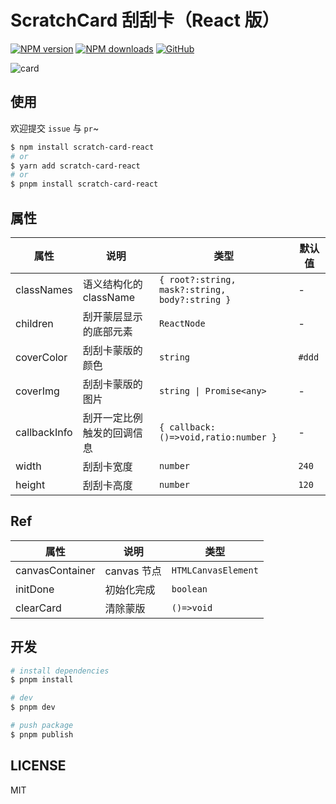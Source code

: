 # ScratchCard 刮刮卡（React 版）

[![NPM version](https://img.shields.io/npm/v/scratch-card-react.svg?style=flat)](https://npmjs.org/package/scratch-card-react) [![NPM downloads](http://img.shields.io/npm/dm/scratch-card-react.svg?style=flat)](https://npmjs.org/package/scratch-card-react) [![GitHub](https://img.shields.io/github/license/1587315093/scratch-card)](https://github.com/1587315093/scratch-card)

![card](https://github.com/1587315093/scratch-card/assets/77056991/ad41b9e9-e2e6-4927-9e6c-ec2852296377)

## 使用

欢迎提交 `issue` 与 `pr`~

```bash
$ npm install scratch-card-react
# or
$ yarn add scratch-card-react
# or
$ pnpm install scratch-card-react
```

## 属性

| 属性 | 说明 | 类型 | 默认值 |
| --- | --- | --- | --- |
| classNames | 语义结构化的 className | `{ root?:string, mask?:string, body?:string }` | - |
| children | 刮开蒙层显示的底部元素 | `ReactNode` | - |
| coverColor | 刮刮卡蒙版的颜色 | `string` | `#ddd` |
| coverImg | 刮刮卡蒙版的图片 | `string \| Promise<any>` | - |
| callbackInfo | 刮开一定比例触发的回调信息 | `{ callback:()=>void,ratio:number }` | - |
| width | 刮刮卡宽度 | `number` | `240` |
| height | 刮刮卡高度 | `number` | `120` |

## Ref

| 属性            | 说明        | 类型                |
| --------------- | ----------- | ------------------- |
| canvasContainer | canvas 节点 | `HTMLCanvasElement` |
| initDone        | 初始化完成  | `boolean`           |
| clearCard       | 清除蒙版    | `()=>void`          |

## 开发

```bash
# install dependencies
$ pnpm install

# dev
$ pnpm dev

# push package
$ pnpm publish
```

## LICENSE

MIT
